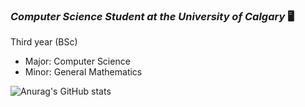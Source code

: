 ### ***Computer Science Student at the University of Calgary*** :desktop_computer:
Third year (BSc)
- Major: Computer Science 
 - Minor: General Mathematics 

![Anurag's GitHub stats](https://github-readme-stats.vercel.app/api?username=N0pine&theme=dark&show_icons=true)


